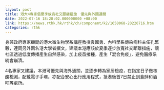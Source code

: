 ```yaml
---
layout: post
title: 港大4專家倡夏季放寬社交距離措施　優先與外國通關
date: 2022-07-16 18:28:02.000000000 +08:00
link: https://news.rthk.hk/rthk/ch/component/k2/1658068-20220716.htm
categories: rthk
---
```


身兼政府專家顧問的港大微生物學系講座教授袁國勇、內科學系傳染病科主任孔繁毅，連同另外兩名港大學者撰文，建議本港應該於夏季逐步放寬社交距離措施，讓社區透過低度傳播產生自然感染，加上疫苗接種，產生「混合免疫」，避免醫療系統會崩潰。

4名專家又建議，本港可優先與海外通關，並逐步轉為家居檢疫，在指定日子做核酸檢測，配戴電子手環，亦配合安心出行應用程式，抵港後首7日禁止到食肆和酒吧等處所。
